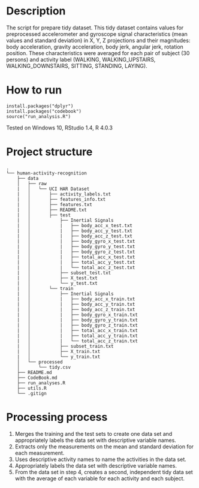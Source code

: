 # Description
The script for prepare tidy dataset. This tidy dataset contains values for
preprocessed accelerometer and gyroscope signal characteristics
(mean values and standard deviation) in X, Y, Z projections and
their magnitudes: body acceleration, gravity acceleration, body jerk,
angular jerk, rotation position.
These characteristics were averaged for each pair of subject (30 persons)
and activity label (WALKING, WALKING_UPSTAIRS, WALKING_DOWNSTAIRS, SITTING,
STANDING, LAYING).

# How to run
    install.packages("dplyr")
    install.packages("codebook")
    source("run_analysis.R")
Tested on Windows 10, RStudio 1.4, R 4.0.3

# Project structure
    .
    └── human-activity-recognition
        ├── data
        │   ├── raw
        |   │   └── UCI HAR Dataset
        |   │       ├── activity_labels.txt
        |   │       ├── features_info.txt
        |   │       ├── features.txt
        |   │       ├── README.txt
        |   │       ├── test
        |   │           ├── Inertial Signals
        |   │           |   ├── body_acc_x_test.txt
        |   │           |   ├── body_acc_y_test.txt
        |   │           |   ├── body_acc_z_test.txt
        |   │           |   ├── body_gyro_x_test.txt
        |   │           |   ├── body_gyro_y_test.txt
        |   │           |   ├── body_gyro_z_test.txt
        |   │           |   ├── total_acc_x_test.txt
        |   │           |   ├── total_acc_y_test.txt
        |   │           |   └── total_acc_z_test.txt
        |   │           ├── subset_test.txt
        |   │           ├── X_test.txt
        |   │           └── y_test.txt
        |   │       └── train
        |   │           ├── Inertial Signals
        |   │           |   ├── body_acc_x_train.txt
        |   │           |   ├── body_acc_y_train.txt
        |   │           |   ├── body_acc_z_train.txt
        |   │           |   ├── body_gyro_x_train.txt
        |   │           |   ├── body_gyro_y_train.txt
        |   │           |   ├── body_gyro_z_train.txt
        |   │           |   ├── total_acc_x_train.txt
        |   │           |   ├── total_acc_y_train.txt
        |   │           |   └── total_acc_z_train.txt
        |   │           ├── subset_train.txt
        |   │           ├── X_train.txt
        |   │           └── y_train.txt
        │   └── processed
        │       └── tidy.csv
        ├── README.md
        ├── CodeBook.md
        ├── run_analyses.R
        ├── utils.R
        └── .gitign 

# Processing process
1. Merges the training and the test sets to create one data set and
   appropriately labels the data set with descriptive variable names.
2. Extracts only the measurements on the mean and standard deviation
   for each measurement.
3. Uses descriptive activity names to name the activities in the data set.
4. Appropriately labels the data set with descriptive variable names.
5. From the data set in step 4, creates a second, independent tidy data set
   with the average of each variable for each activity and each subject.